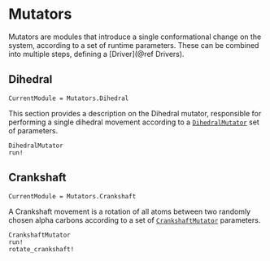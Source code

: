 # Mutators

Mutators are modules that introduce a single conformational change on the system, according to a set of
runtime parameters. These can be combined into multiple steps, defining a [Driver](@ref Drivers).

## Dihedral

```@meta
CurrentModule = Mutators.Dihedral
```

This section provides a description on the Dihedral mutator, responsible for performing a single dihedral
movement according to a [`DihedralMutator`](@ref) set of parameters.

```@docs
DihedralMutator
run!
```

## Crankshaft

```@meta
CurrentModule = Mutators.Crankshaft
```

A Crankshaft movement is a rotation of all atoms between two randomly chosen alpha carbons according to a set of [`CrankshaftMutator`](@ref) parameters.

```@docs
CrankshaftMutator
run!
rotate_crankshaft!
```